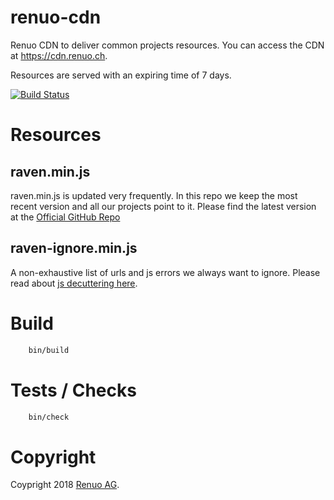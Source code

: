 # renuo-cdn
Renuo CDN to deliver common projects resources.
You can access the CDN at https://cdn.renuo.ch.

Resources are served with an expiring time of 7 days.

[![Build Status](https://semaphoreci.com/api/v1/renuo/renuo-cdn/branches/master/badge.svg)](https://semaphoreci.com/renuo/renuo-cdn)

# Resources

## raven.min.js

raven.min.js is updated very frequently.
In this repo we keep the most recent version and all our projects point to it.
Please find the latest version at the [Official GitHub Repo](https://github.com/getsentry/sentry-javascript/blob/master/packages/raven-js/dist/raven.js)

## raven-ignore.min.js

A non-exhaustive list of urls and js errors we always want to ignore.
Please read about [js decuttering here](https://github.com/getsentry/raven-js/blob/master/docs/tips.rst#decluttering-sentry).


# Build

```sh
    bin/build
```

# Tests / Checks

```sh
    bin/check
```

# Copyright

Coypright 2018 [Renuo AG](https://www.renuo.ch/).
